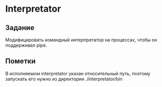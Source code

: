 # Interpretator
## Задание 
Модифицировать командный интерпретатор на процессах, чтобы он поддерживал pipe. 
## Пометки
В исполняемом interpretator указан относительный путь, поэтому запускать его нужно из директории ./interpretator/bin